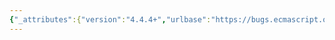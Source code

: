 ```yaml
---
{"_attributes":{"version":"4.4.4+","urlbase":"https://bugs.ecmascript.org/","maintainer":"dherman@mozilla.com"},"bug":{"bug_id":4248,"creation_ts":"2015-04-04 09:12:00 -0700","short_desc":"ToC: misalignment","delta_ts":"2015-04-16 14:01:22 -0700","product":"Draft for 6th Edition","component":"editorial issue","version":"Rev 37: April 3, 2015 Release Candidate 4","rep_platform":"All","op_sys":"All","bug_status":"RESOLVED","resolution":"FIXED","priority":"Normal","bug_severity":"minor","everconfirmed":true,"reporter":{"uid":"jmdyck","name":"Michael Dyck"},"assigned_to":{"uid":"allen","name":"Allen Wirfs-Brock"},"long_desc":[{"commentid":14113,"comment_count":0,"who":{"uid":"jmdyck","name":"Michael Dyck"},"bug_when":"2015-04-04 09:12:40 -0700","thetext":"In the Table of Contents, section-names are misaligned\nfor 13.11.{10,11} and 13.12.{10-15}."},{"commentid":14122,"comment_count":1,"who":{"uid":"allen","name":"Allen Wirfs-Brock"},"bug_when":"2015-04-04 10:47:35 -0700","thetext":"fixed in rev38 editor's draft"},{"commentid":14229,"comment_count":2,"who":{"uid":"allen","name":"Allen Wirfs-Brock"},"bug_when":"2015-04-16 14:01:22 -0700","thetext":"in rev38"}]}}
---
```

